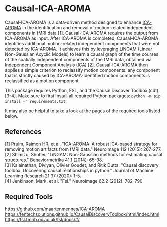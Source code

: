 # Causal-ICA-AROMA

Causal-ICA-AROMA is a data-driven method designed to enhance [ICA-AROMA](https://github.com/maartenmennes/ICA-AROMA) in the identification and removal of motion-related independent components in fMRI data [1]. Causal-ICA-AROMA requires the output from ICA-AROMA as input. After ICA-AROMA is completed, Causal-ICA-AROMA identifies additional motion-related independent components that were not detected by ICA-AROMA. It achieves this by leveraging LiNGAM (Linear Non-Gaussian Acyclic Models) to learn a causal graph of the time courses of the spatially independent components of the fMRI data, obtained via Independent Component Analysis (ICA) [2]. Causal-ICA-AROMA then applies a simple criterion to reclassify motion components: any component that is strictly caused by ICA-AROMA-identified motion components is reclassified as a motion component.

This package requires Python, FSL, and the Causal Discover Toolbox (cdt) [3-4]. Make sure to first install all required Python packages: `python -m pip install -r requirements.txt`.

It may also be helpful to take a look at the pages of the required tools listed below.

## References
[1] Pruim, Raimon HR, et al. "ICA-AROMA: A robust ICA-based strategy for removing motion artifacts from fMRI data." Neuroimage 112 (2015): 267-277.<br>
[2] Shimizu, Shohei. "LiNGAM: Non-Gaussian methods for estimating causal structures." Behaviormetrika 41.1 (2014): 65-98.<br>
[3] Kalainathan, Diviyan, Olivier Goudet, and Ritik Dutta. "Causal discovery toolbox: Uncovering causal relationships in python." Journal of Machine Learning Research 21.37 (2020): 1-5.<br>
[4] Jenkinson, Mark, et al. "Fsl." Neuroimage 62.2 (2012): 782-790.


## Required Tools
https://github.com/maartenmennes/ICA-AROMA<br>
https://fentechsolutions.github.io/CausalDiscoveryToolbox/html/index.html<br>
https://fsl.fmrib.ox.ac.uk/fsl/docs/#/<br>


